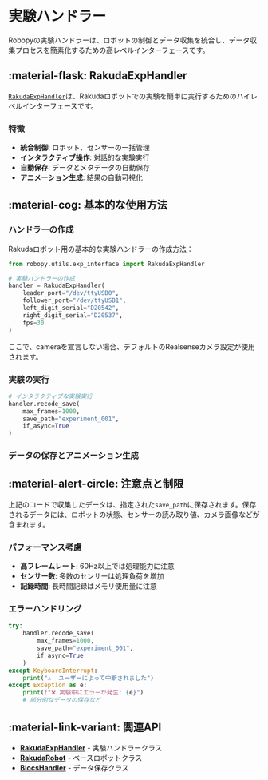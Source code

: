 # 実験ハンドラー

Robopyの実験ハンドラーは、ロボットの制御とデータ収集を統合し、データ収集プロセスを簡素化するための高レベルインターフェースです。

## :material-flask: RakudaExpHandler

[`RakudaExpHandler`](../api/utils.md#robopy.utils.exp_interface.rakuda_exp_handler.RakudaExpHandler)は、Rakudaロボットでの実験を簡単に実行するためのハイレベルインターフェースです。

### 特徴

- **統合制御**: ロボット、センサーの一括管理
- **インタラクティブ操作**: 対話的な実験実行
- **自動保存**: データとメタデータの自動保存
- **アニメーション生成**: 結果の自動可視化

## :material-cog: 基本的な使用方法

### ハンドラーの作成
Rakudaロボット用の基本的な実験ハンドラーの作成方法：

```python
from robopy.utils.exp_interface import RakudaExpHandler

# 実験ハンドラーの作成
handler = RakudaExpHandler(
    leader_port="/dev/ttyUSB0",
    follower_port="/dev/ttyUSB1",
    left_digit_serial="D20542",
    right_digit_serial="D20537",
    fps=30
)
```
ここで、cameraを宣言しない場合、デフォルトのRealsenseカメラ設定が使用されます。


### 実験の実行

```python
# インタラクティブな実験実行
handler.recode_save(
    max_frames=1000,
    save_path="experiment_001",
    if_async=True
)
```
### データの保存とアニメーション生成

## :material-alert-circle: 注意点と制限
上記のコードで収集したデータは、指定された`save_path`に保存されます。保存されるデータには、ロボットの状態、センサーの読み取り値、カメラ画像などが含まれます。

### パフォーマンス考慮

- **高フレームレート**: 60Hz以上では処理能力に注意
- **センサー数**: 多数のセンサーは処理負荷を増加
- **記録時間**: 長時間記録はメモリ使用量に注意

### エラーハンドリング

```python
try:
    handler.recode_save(
        max_frames=1000,
        save_path="experiment_001",
        if_async=True
    )
except KeyboardInterrupt:
    print("⚠️  ユーザーによって中断されました")
except Exception as e:
    print(f"❌ 実験中にエラーが発生: {e}")
    # 部分的なデータの保存など
```

## :material-link-variant: 関連API

- [**RakudaExpHandler**](../api/utils.md#robopy.utils.exp_interface.rakuda_exp_handler.RakudaExpHandler) - 実験ハンドラークラス
- [**RakudaRobot**](../api/robots.md#robopy.robots.rakuda.rakuda_robot.RakudaRobot) - ベースロボットクラス
- [**BlocsHandler**](../api/utils.md#robopy.utils.blocs_handler.BlocsHandler) - データ保存クラス